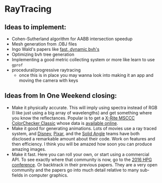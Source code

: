 # RayTracing

## Ideas to implement:
- Cohen-Sutherland algorithm for AABB intersection speedup
- Mesh generation from .OBJ files
- Ingo Wald's papers like [fast, dynamic bvh's](https://graphics.stanford.edu/~boulos/papers/togbvh.pdf) 
- Optimizing bvh tree generation
- Implementing a good metric collecting system or more like learn to use `gprof`
- procedural/progressive raytracing
    - once this is in place you may wanna look into making it an app and moving the camera with keys

## Ideas from In One Weekend closing:
- Make it physically accurate.   This will imply using spectra instead of RGB (I like just using a big array of wavelengths) and get something where you know the reflectances.   Popular is to get a [X-Rite MSCCC ColorChecker Classic](http://www.amazon.com/gp/product/B000JLO31C/ref=as_li_tl?ie=UTF8&camp=1789&creative=9325&creativeASIN=B000JLO31C&linkCode=as2&tag=inonwe09-20&linkId=CXVB5F4SE4HGNRHV) whose data is [available online](http://www.babelcolor.com/colorchecker-2.htm#CCP2_data).
- Make it good for generating animations.    Lots of movies use a ray traced system, and [Disney](http://www.disneyanimation.com/technology/innovations/hyperion), [Pixar](http://graphics.pixar.com/library/), and the [Solid Angle](https://www.solidangle.com/arnold/research/) teams have both disclosed a remarkable amount about their code.   Work on features and then efficiency.   I think you will be amazed how soon you can produce amazing images.
- Make it fast.   Here you can roll your own, or start using a commercial API.   To see exactly where that community is now, go to the [2016 HPG conference](http://eventegg.com/hpg-2016/).   Or backtrack in their previous papers.   They are a very open community and the papers go into much detail relative to many sub-fields in computer graphics.
